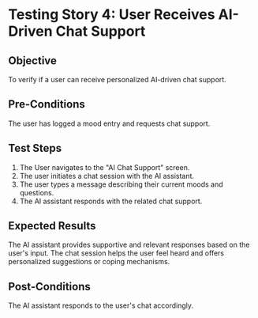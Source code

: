 # Testing Story 4: User Receives AI-Driven Chat Support

## Objective
To verify if a user can receive personalized AI-driven chat support.

## Pre-Conditions
The user has logged a mood entry and requests chat support.

## Test Steps
1. The User navigates to the "AI Chat Support" screen.
2. The user initiates a chat session with the AI assistant.
3. The user types a message describing their current moods and questions.
4. The AI assistant responds with the related chat support.


## Expected Results
The AI assistant provides supportive and relevant responses based on the user's input.
The chat session helps the user feel heard and offers personalized suggestions or coping mechanisms.


## Post-Conditions
The AI assistant responds to the user's chat accordingly.
